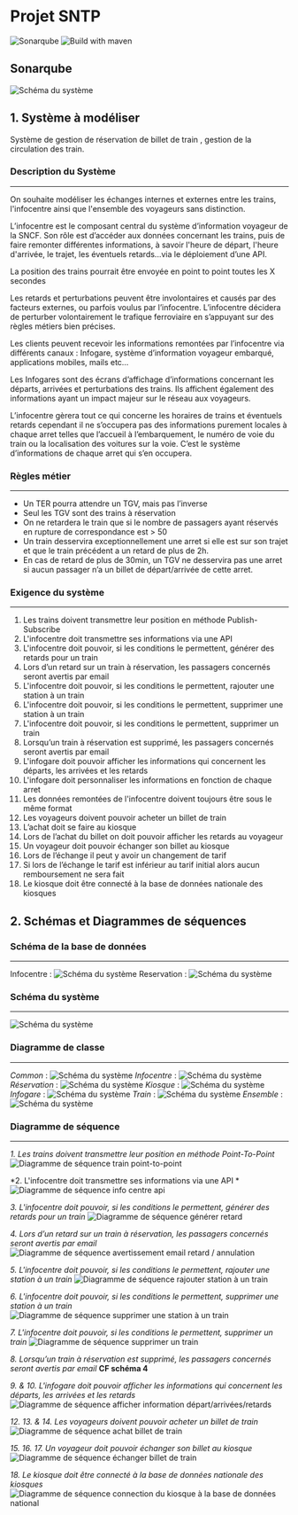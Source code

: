 # Projet SNTP

![Sonarqube](https://github.com/NathanHayoun/SNTP/actions/workflows/main.yml/badge.svg)
![Build with maven ](https://github.com/NathanHayoun/SNTP/actions/workflows/maven.yml/badge.svg)

## Sonarqube

![Schéma du système](diagrammes/sonarqube.png)

## 1. Système à modéliser

Système de gestion de réservation de billet de train , gestion de la circulation des train.

### Description du Système

___
On souhaite modéliser les échanges internes et externes entre les trains, l'infocentre ainsi que l'ensemble des
voyageurs sans distinction.

L’infocentre est le composant central du système d’information voyageur de la SNCF. Son rôle est d’accéder aux données
concernant les trains, puis de faire remonter différentes informations, à savoir l'heure de départ, l'heure d'arrivée,
le trajet, les éventuels retards...via le déploiement d’une API.

La position des trains pourrait être envoyée en point to point toutes les X secondes

Les retards et perturbations peuvent être involontaires et causés par des facteurs externes, ou parfois voulus par
l’infocentre. L’infocentre décidera de perturber volontairement le trafique ferroviaire en s’appuyant sur des règles
métiers bien précises.

Les clients peuvent recevoir les informations remontées par l’infocentre via différents canaux : Infogare, système
d’information voyageur embarqué, applications mobiles, mails etc…

Les Infogares sont des écrans d’affichage d’informations concernant les départs, arrivées et perturbations des trains.
Ils affichent également des informations ayant un impact majeur sur le réseau aux voyageurs.

L’infocentre gèrera tout ce qui concerne les horaires de trains et éventuels retards cependant il ne s’occupera pas des
informations purement locales à chaque arret telles que l’accueil à l’embarquement, le numéro de voie du train ou la
localisation des voitures sur la voie. C’est le système d’informations de chaque arret qui s’en occupera.

### Règles métier

___

- Un TER pourra attendre un TGV, mais pas l’inverse
- Seul les TGV sont des trains à réservation
- On ne retardera le train que si le nombre de passagers ayant réservés en rupture de correspondance est > 50
- Un train desservira exceptionnellement une arret si elle est sur son trajet et que le train précédent a un retard de
  plus de 2h.
- En cas de retard de plus de 30min, un TGV ne desservira pas une arret si aucun passager n’a un billet de
  départ/arrivée de cette arret.

### Exigence du système

___

1. Les trains doivent transmettre leur position en méthode Publish-Subscribe
2. L'infocentre doit transmettre ses informations via une API
3. L'infocentre doit pouvoir, si les conditions le permettent, générer des retards pour un train
4. Lors d’un retard sur un train à réservation, les passagers concernés seront avertis par email
5. L'infocentre doit pouvoir, si les conditions le permettent, rajouter une station à un train
6. L'infocentre doit pouvoir, si les conditions le permettent, supprimer une station à un train
7. L'infocentre doit pouvoir, si les conditions le permettent, supprimer un train
8. Lorsqu’un train à réservation est supprimé, les passagers concernés seront avertis par email
9. L'infogare doit pouvoir afficher les informations qui concernent les départs, les arrivées et les retards
10. L'infogare doit personnaliser les informations en fonction de chaque arret
11. Les données remontées de l'infocentre doivent toujours être sous le même format
12. Les voyageurs doivent pouvoir acheter un billet de train
13. L’achat doit se faire au kiosque
14. Lors de l’achat du billet on doit pouvoir afficher les retards au voyageur
15. Un voyageur doit pouvoir échanger son billet au kiosque
16. Lors de l’échange il peut y avoir un changement de tarif
17. Si lors de l’échange le tarif est inférieur au tarif initial alors aucun remboursement ne sera fait
18. Le kiosque doit être connecté à la base de données nationale des kiosques

## 2. Schémas et Diagrammes de séquences

### Schéma de la base de données

___
Infocentre :
![Schéma du système](diagrammes/EER.png)
Reservation :
![Schéma du système](diagrammes/EER2.png)

### Schéma du système

___
![Schéma du système](diagrammes/systeme.png)

### Diagramme de classe

___
_Common_ :
![Schéma du système](diagrammes/ClassCommon.png)
_Infocentre_ :
![Schéma du système](diagrammes/ClassInfoCentre.png)
_Réservation_ :
![Schéma du système](diagrammes/ClassResa.png)
_Kiosque_ :
![Schéma du système](diagrammes/ClassKiosque.png)
_Infogare_ :
![Schéma du système](diagrammes/ClassInfoGare.png)
_Train_ :
![Schéma du système](diagrammes/ClassTrain.png)
_Ensemble_ :
![Schéma du système](diagrammes/ClassTout.png)

### Diagramme de séquence

___
*1. Les trains doivent transmettre leur position en méthode Point-To-Point*
![Diagramme de séquence train point-to-point](diagrammes/trainPubSub.png)

*2. L'infocentre doit transmettre ses informations via une API *
![Diagramme de séquence info centre api ](diagrammes/apiInfoCentre.png)

*3. L'infocentre doit pouvoir, si les conditions le permettent, générer des retards pour un train*
![Diagramme de séquence générer retard](diagrammes/retardTrain.png)

*4. Lors d’un retard sur un train à réservation, les passagers concernés seront avertis par email*
![Diagramme de séquence avertissement email retard / annulation ](diagrammes/mailRetardTrain.png)

*5. L'infocentre doit pouvoir, si les conditions le permettent, rajouter une station à un train*
![Diagramme de séquence rajouter station à un train](diagrammes/ajouterStation.png)

*6. L'infocentre doit pouvoir, si les conditions le permettent, supprimer une station à un train*
![Diagramme de séquence supprimer une station à un train ](diagrammes/supprimerStation.png)

*7. L'infocentre doit pouvoir, si les conditions le permettent, supprimer un train*
![Diagramme de séquence supprimer un train](diagrammes/supprimerTrain.png)

*8. Lorsqu’un train à réservation est supprimé, les passagers concernés seront avertis par email*
**CF schéma 4**

*9. & 10. L'infogare doit pouvoir afficher les informations qui concernent les départs, les arrivées et les retards*
![Diagramme de séquence afficher information départ/arrivées/retards](diagrammes/afficherInformation.png)

*12. 13. & 14. Les voyageurs doivent pouvoir acheter un billet de train*
![Diagramme de séquence achat billet de train](diagrammes/achatBillet.png)

*15. 16. 17. Un voyageur doit pouvoir échanger son billet au kiosque*
![Diagramme de séquence échanger billet de train](diagrammes/echangerBillet.png)

*18. Le kiosque doit être connecté à la base de données nationale des kiosques*
![Diagramme de séquence connection du kiosque à la base de données national](diagrammes/kiosqueBdd.png)
